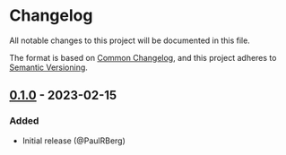 # Changelog

All notable changes to this project will be documented in this file.

The format is based on [Common Changelog](https://common-changelog.org/), and this project adheres to
[Semantic Versioning](https://semver.org/spec/v2.0.0.html).

[0.1.0]: https://github.com/PaulRBerg/solplate/releases/tag/v0.1.0

## [0.1.0] - 2023-02-15

### Added

- Initial release (@PaulRBerg)
